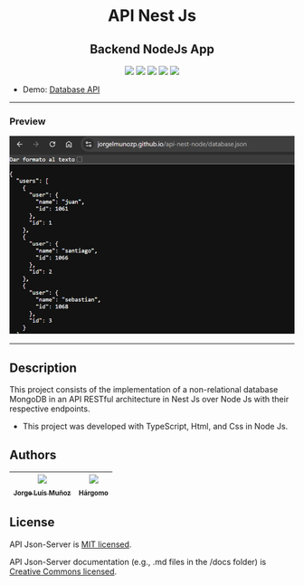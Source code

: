 <h1 align="center">API Nest Js </h1>
<h2 align="center">Backend NodeJs App </h2>

<p align="center">
  <img src="https://img.shields.io/badge/NodeJs-43853d">
  <img src="https://img.shields.io/badge/JavaScript-f1e05a">
  <img src="https://img.shields.io/badge/Html-e34c26">
  <img src="https://img.shields.io/badge/Css-563d7c">
  <img src="https://img.shields.io/badge/status-close-ff3333">
</p>

* Demo: [Database API](https://jorgelmunozp.github.io/api-nest-node/database.json)


***

### Preview
![Preview](/docs/preview.png)

***

## Description

This project consists of the implementation of a non-relational database MongoDB in an API RESTful architecture in Nest Js over Node Js with their respective endpoints.

* This project was developed with TypeScript, Html, and Css in Node Js.

## Authors

| [<img src="https://avatars.githubusercontent.com/u/101136356?s=400&v=4" width=115><br><sub>Jorge Luis Muñoz</sub>](https://github.com/jorgelmunozp) | [<img src="https://avatars.githubusercontent.com/u/109540980?v=4" width=115><br><sub>Hárgomo</sub>](https://github.com/hargomo) |
| :---: | :---: |

## License

API Json-Server is [MIT licensed](/docs/LICENSE.txt).

API Json-Server documentation (e.g., .md files in the /docs folder) is [Creative Commons licensed](/docs/LICENSE-docs.txt).
